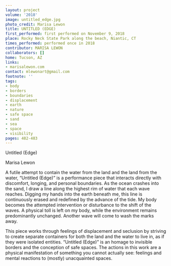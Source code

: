 ```yaml
---
layout: project
volume: '2018'
image: untitled_edge.jpg
photo_credit: Marisa Lewon
title: UNTITLED (EDGE)
first_performed: first performed on November 9, 2018
place: Rocky Neck State Park along the beach, Niantic, CT
times_performed: performed once in 2018
contributor: MARISA LEWON
collaborators: []
home: Tucson, AZ
links:
- marisalewon.com
contact: mlewonart@gmail.com
footnote: ''
tags:
- body
- borders
- boundaries
- displacement
- earth
- nature
- safe space
- sand
- sea
- space
- visibility
pages: 482-483
---
```




Untitled (Edge)

Marisa Lewon

A futile attempt to contain the water from the land and the land from the water, “Untitled (Edge)” is a performance piece that interacts directly with discomfort, longing, and personal boundaries. As the ocean crashes into the sand, I draw a line along the highest rim of water that each wave reaches. Digging my hands into the earth beneath me, this line is continuously erased and redefined by the advance of the tide. My body becomes the attempted intervention or disturbance to the shift of the waves. A physical toll is left on my body, while the environment remains predominantly unchanged. Another wave will come to wash the marks away.

This piece works through feelings of displacement and seclusion by striving to create separate containers for both the land and the water to live in, as if they were isolated entities. “Untitled (Edge)” is an homage to invisible borders and the conception of safe spaces. The actions in this work are a physical manifestation of something you cannot actually see: feelings and mental reactions to (mostly) unacquainted spaces.
